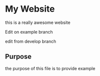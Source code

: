 # My Website

this is a really awesome website

Edit on example branch

edit from develop branch

## Purpose

the purpose of this file is to provide example
